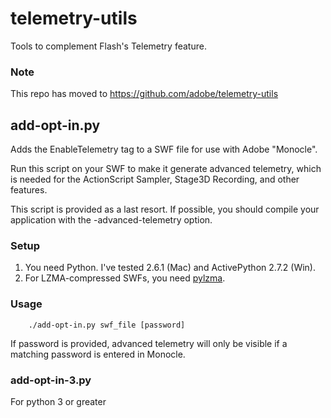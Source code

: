 telemetry-utils
=============== 
Tools to complement Flash's Telemetry feature.

### Note

This repo has moved to https://github.com/adobe/telemetry-utils


## add-opt-in.py

Adds the EnableTelemetry tag to a SWF file for use with Adobe "Monocle".

Run this script on your SWF to make it generate advanced telemetry, which is
needed for the ActionScript Sampler, Stage3D Recording, and other features.

This script is provided as a last resort. If possible, you should compile your
application with the -advanced-telemetry option.

### Setup

1. You need Python. I've tested 2.6.1 (Mac) and ActivePython 2.7.2 (Win).
1. For LZMA-compressed SWFs, you need [pylzma](http://www.joachim-bauch.de/projects/pylzma/).

### Usage

        ./add-opt-in.py swf_file [password]

If password is provided, advanced telemetry will only be visible if a matching 
password is entered in Monocle. 

### add-opt-in-3.py

For python 3 or greater
